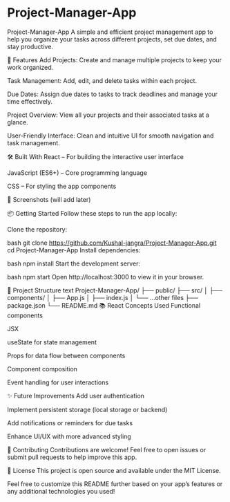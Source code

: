 # Project-Manager-App
Project-Manager-App
A simple and efficient project management app to help you organize your tasks across different projects, set due dates, and stay productive.

🚀 Features
Add Projects:
Create and manage multiple projects to keep your work organized.

Task Management:
Add, edit, and delete tasks within each project.

Due Dates:
Assign due dates to tasks to track deadlines and manage your time effectively.

Project Overview:
View all your projects and their associated tasks at a glance.

User-Friendly Interface:
Clean and intuitive UI for smooth navigation and task management.

🛠️ Built With
React – For building the interactive user interface

JavaScript (ES6+) – Core programming language

CSS – For styling the app components


📸 Screenshots
(will add later)

📦 Getting Started
Follow these steps to run the app locally:

Clone the repository:

bash
git clone https://github.com/Kushal-jangra/Project-Manager-App.git
cd Project-Manager-App
Install dependencies:

bash
npm install
Start the development server:

bash
npm start
Open http://localhost:3000 to view it in your browser.

🧩 Project Structure
text
Project-Manager-App/
├── public/
├── src/
│   ├── components/
│   ├── App.js
│   ├── index.js
│   └── ...other files
├── package.json
└── README.md
📚 React Concepts Used
Functional components

JSX

useState for state management

Props for data flow between components

Component composition

Event handling for user interactions

✨ Future Improvements
Add user authentication

Implement persistent storage (local storage or backend)

Add notifications or reminders for due tasks

Enhance UI/UX with more advanced styling

🤝 Contributing
Contributions are welcome! Feel free to open issues or submit pull requests to help improve this app.

📄 License
This project is open source and available under the MIT License.

Feel free to customize this README further based on your app’s features or any additional technologies you used!
